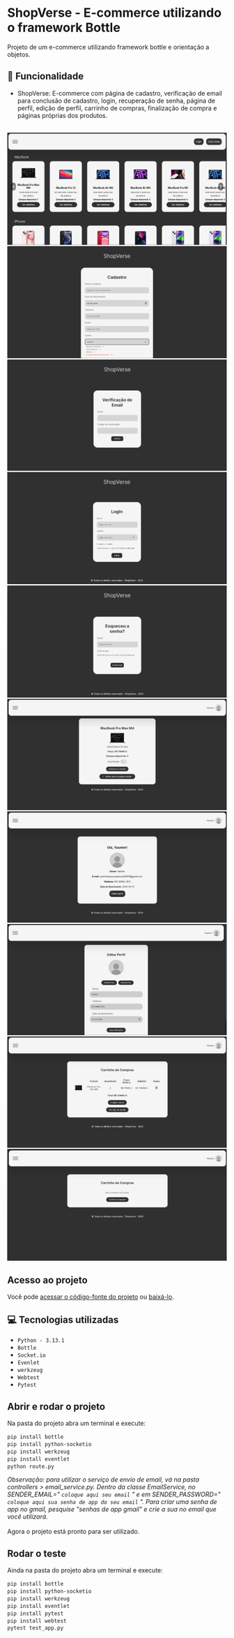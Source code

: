 # ShopVerse - E-commerce utilizando o framework Bottle
Projeto de um e-commerce utilizando framework bottle e orientação a objetos.

## 🔨 Funcionalidade
- ShopVerse: E-commerce com página de cadastro, verificação de email para conclusão de cadastro, login, recuperação de senha, página de perfil, edição de perfil, carrinho de compras, finalização de compra e páginas próprias dos produtos.

<br>
<div display: inline_block align="center">
  <img src="static/img/projeto/index.png">
  <img src="static/img/projeto/cadastro.png">
  <img src="static/img/projeto/verificacao.png">
  <img src="static/img/projeto/login.png">
  <img src="static/img/projeto/esquecisenha.png">
  <img src="static/img/projeto/paginaproduto.png">
  <img src="static/img/projeto/perfil.png">
  <img src="static/img/projeto/editarperfil.png">
  <img src="static/img/projeto/carrinhocompras.png">
  <img src="static/img/projeto/carrinhovazio.png">
</div>

## Acesso ao projeto
Você pode [acessar o código-fonte do projeto](https://github.com/eii-yahs/ShopVerse---E-commerce-utilizando-o-framework-Bottle.git) ou [baixá-lo](https://github.com/eii-yahs/ShopVerse---E-commerce-utilizando-o-framework-Bottle/archive/refs/heads/main.zip).

## 💻 Tecnologias utilizadas
* `Python - 3.13.1`
* `Bottle`
* `Socket.io`
* `Evenlet`
* `werkzeug`
*  `Webtest`
* `Pytest`

## Abrir e rodar o projeto
Na pasta do projeto abra um terminal e execute:

```bash
pip install bottle
pip install python-socketio
pip install werkzeug
pip install eventlet
python route.py
```
*Observação: para utilizar o serviço de envio de email, vá na pasta controllers > email_service.py. Dentro da classe EmailService, no SENDER_EMAIL=" `coloque aqui seu email` " e em SENDER_PASSWORD=" `coloque aqui sua senha de app do seu email` ". Para criar uma senha de app no gmail, pesquise "senhas de app gmail" e crie a sua no email que você utilizará.* <br><br>
Agora o projeto está pronto para ser utilizado.

## Rodar o teste
Ainda na pasta do projeto abra um terminal e execute:

```bash
pip install bottle
pip install python-socketio
pip install werkzeug
pip install eventlet
pip install pytest
pip install webtest
pytest test_app.py
```
